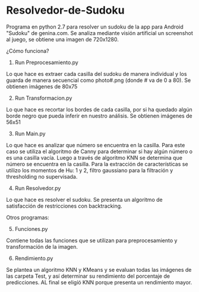 # Resolvedor-de-Sudoku

Programa en python 2.7 para resolver un sudoku de la app para Android "Sudoku" de genina.com.
Se analiza mediante visión artificial un screenshot al juego, se obtiene una imagen de 720x1280.

¿Cómo funciona?
1) Run Preprocesamiento.py

Lo que hace es extraer cada casilla del sudoku de manera individual y los guarda de manera secuencial como photo#.png (donde # va de 0 a 80).
Se obtienen imágenes de 80x75

2) Run Transformacion.py

Lo que hace es recortar los bordes de cada casilla, por si ha quedado algún borde negro que pueda inferir en nuestro análisis.
Se obtienen imágenes de 56x51

3) Run Main.py

Lo que hace es analizar que número se encuentra en la casilla.
Para este caso se utiliza el algoritmo de Canny para determinar si hay algún número o es una casilla vacía.
Luego a través de algoritmo KNN se determina que número se encuentra en la casilla.
Para la extracción de características se utilizo los momentos de Hu: 1 y 2, filtro gaussiano para la filtración y thresholding no supervisada.

4) Run Resolvedor.py

Lo que hace es resolver el sudoku.
Se presenta un algoritmo de satisfacción de restricciones con backtracking.

Otros programas:

5) Funciones.py

Contiene todas las funciones que se utilizan para preprocesamiento y transformación de la imagen.

6) Rendimiento.py

Se plantea un algoritmo KNN y KMeans y se evaluan todas las imágenes de las carpeta Test, y así determinar su rendimiento del porcentaje de predicciones.
AL final se eligíó KNN porque presenta un rendimiento mayor.
